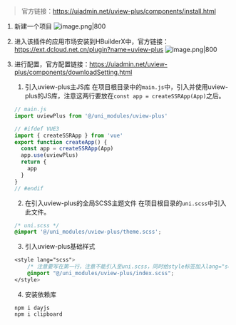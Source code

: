 >官方链接：https://uiadmin.net/uview-plus/components/install.html
1. 新建一个项目
![image.png|800](https://cdn.jsdelivr.net/gh/xuezhaorong/Picgo//Source/fix-dir/picgo/picgo-clipboard-images/2025/03/04/19-39-45-6d2cd0acc02d23f744f9156b86603592-20250304193943-679d69.png)

2. 进入该插件的应用市场安装到HBuilderX中，官方链接：https://ext.dcloud.net.cn/plugin?name=uview-plus
![image.png|800](https://cdn.jsdelivr.net/gh/xuezhaorong/Picgo//Source/fix-dir/picgo/picgo-clipboard-images/2025/03/04/19-45-32-623a8491d05e1005b56a9f2174342463-20250304194531-4d320b.png)

3. 进行配置，官方配置链接：https://uiadmin.net/uview-plus/components/downloadSetting.html
	1. 引入uview-plus主JS库
		在项目根目录中的`main.js`中，引入并使用uview-plus的JS库，注意这两行要放在`const app = createSSRApp(App)`之后。
	```js
	// main.js
	import uviewPlus from '@/uni_modules/uview-plus'
	
	// #ifdef VUE3
	import { createSSRApp } from 'vue'
	export function createApp() {
	  const app = createSSRApp(App)
	  app.use(uviewPlus)
	  return {
	    app
	  }
	}
	// #endif
	```
	2. 在引入uview-plus的全局SCSS主题文件
		在项目根目录的`uni.scss`中引入此文件。
	```css
	/* uni.scss */
	@import '@/uni_modules/uview-plus/theme.scss';
	```
	3. 引入uview-plus基础样式
	```css
	<style lang="scss">
		/* 注意要写在第一行，注意不能引入至uni.scss，同时给style标签加入lang="scss"属性 */
		@import "@/uni_modules/uview-plus/index.scss";
	</style>
	```
	4. 安装依赖库
	```
	npm i dayjs
	npm i clipboard
	```
